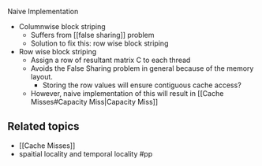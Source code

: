 Naive Implementation
- Columnwise block striping
	- Suffers from [[false sharing]] problem
	- Solution to fix this: row wise block striping
- Row wise block striping
	- Assign a row of resultant matrix C to each thread
	- Avoids the False Sharing problem in general because of the memory layout. 
		- Storing the row values will ensure contiguous cache access?
	- However, naive implementation of this will result in [[Cache Misses#Capacity Miss|Capacity Miss]]
 
## Related topics
- [[Cache Misses]]
- spaitial locality and temporal locality
#pp 